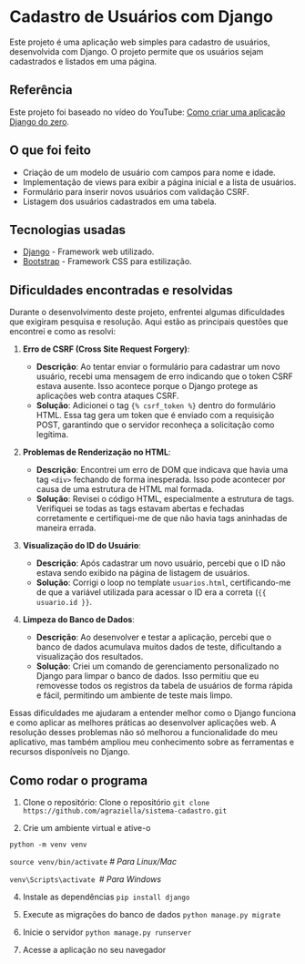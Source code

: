 
# Cadastro de Usuários com Django

Este projeto é uma aplicação web simples para cadastro de usuários, desenvolvida com Django. O projeto permite que os usuários sejam cadastrados e listados em uma página. 

## Referência
Este projeto foi baseado no vídeo do YouTube: [Como criar uma aplicação Django do zero](https://www.youtube.com/watch?v=-m5ywU8SW9E).

## O que foi feito

- Criação de um modelo de usuário com campos para nome e idade.
- Implementação de views para exibir a página inicial e a lista de usuários.
- Formulário para inserir novos usuários com validação CSRF.
- Listagem dos usuários cadastrados em uma tabela.

## Tecnologias usadas

- [Django](https://www.djangoproject.com/) - Framework web utilizado.
- [Bootstrap](https://getbootstrap.com/) - Framework CSS para estilização.

## Dificuldades encontradas e resolvidas

Durante o desenvolvimento deste projeto, enfrentei algumas dificuldades que exigiram pesquisa e resolução. Aqui estão as principais questões que encontrei e como as resolvi:

1.  **Erro de CSRF (Cross Site Request Forgery)**:
    
    -   **Descrição**: Ao tentar enviar o formulário para cadastrar um novo usuário, recebi uma mensagem de erro indicando que o token CSRF estava ausente. Isso acontece porque o Django protege as aplicações web contra ataques CSRF.
    -   **Solução**: Adicionei o tag `{% csrf_token %}` dentro do formulário HTML. Essa tag gera um token que é enviado com a requisição POST, garantindo que o servidor reconheça a solicitação como legítima.
2.  **Problemas de Renderização no HTML**:
    
    -   **Descrição**: Encontrei um erro de DOM que indicava que havia uma tag `<div>` fechando de forma inesperada. Isso pode acontecer por causa de uma estrutura de HTML mal formada.
    -   **Solução**: Revisei o código HTML, especialmente a estrutura de tags. Verifiquei se todas as tags estavam abertas e fechadas corretamente e certifiquei-me de que não havia tags aninhadas de maneira errada.
3.  **Visualização do ID do Usuário**:
    
    -   **Descrição**: Após cadastrar um novo usuário, percebi que o ID não estava sendo exibido na página de listagem de usuários.
    -   **Solução**: Corrigi o loop no template `usuarios.html`, certificando-me de que a variável utilizada para acessar o ID era a correta (`{{ usuario.id }}`.
4.  **Limpeza do Banco de Dados**:
    
    -   **Descrição**: Ao desenvolver e testar a aplicação, percebi que o banco de dados acumulava muitos dados de teste, dificultando a visualização dos resultados.
    -   **Solução**: Criei um comando de gerenciamento personalizado no Django para limpar o banco de dados. Isso permitiu que eu removesse todos os registros da tabela de usuários de forma rápida e fácil, permitindo um ambiente de teste mais limpo.

Essas dificuldades me ajudaram a entender melhor como o Django funciona e como aplicar as melhores práticas ao desenvolver aplicações web. A resolução desses problemas não só melhorou a funcionalidade do meu aplicativo, mas também ampliou meu conhecimento sobre as ferramentas e recursos disponíveis no Django.

## Como rodar o programa

1. Clone o repositório: Clone o repositório
 ``` git clone https://github.com/agraziella/sistema-cadastro.git ```
 

2. Crie um ambiente virtual e ative-o

```python -m venv venv ```

```source venv/bin/activate``` *# Para Linux/Mac*

```venv\Scripts\activate ```*# Para Windows*

4. Instale as dependências
```pip install django``` 

5. Execute as migrações do banco de dados
```python manage.py migrate``` 

6. Inicie o servidor
```python manage.py runserver``` 

7. Acesse a aplicação no seu navegador 
